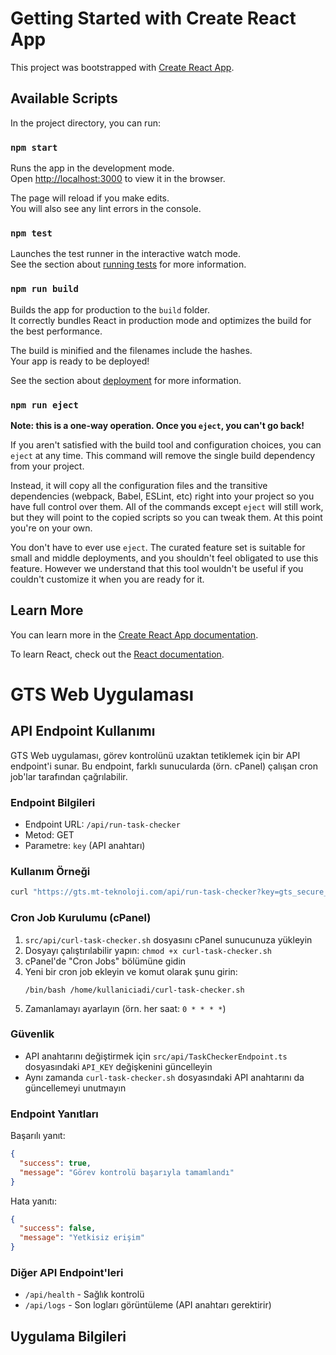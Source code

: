 # Getting Started with Create React App

This project was bootstrapped with [Create React App](https://github.com/facebook/create-react-app).

## Available Scripts

In the project directory, you can run:

### `npm start`

Runs the app in the development mode.\
Open [http://localhost:3000](http://localhost:3000) to view it in the browser.

The page will reload if you make edits.\
You will also see any lint errors in the console.

### `npm test`

Launches the test runner in the interactive watch mode.\
See the section about [running tests](https://facebook.github.io/create-react-app/docs/running-tests) for more information.

### `npm run build`

Builds the app for production to the `build` folder.\
It correctly bundles React in production mode and optimizes the build for the best performance.

The build is minified and the filenames include the hashes.\
Your app is ready to be deployed!

See the section about [deployment](https://facebook.github.io/create-react-app/docs/deployment) for more information.

### `npm run eject`

**Note: this is a one-way operation. Once you `eject`, you can't go back!**

If you aren't satisfied with the build tool and configuration choices, you can `eject` at any time. This command will remove the single build dependency from your project.

Instead, it will copy all the configuration files and the transitive dependencies (webpack, Babel, ESLint, etc) right into your project so you have full control over them. All of the commands except `eject` will still work, but they will point to the copied scripts so you can tweak them. At this point you're on your own.

You don't have to ever use `eject`. The curated feature set is suitable for small and middle deployments, and you shouldn't feel obligated to use this feature. However we understand that this tool wouldn't be useful if you couldn't customize it when you are ready for it.

## Learn More

You can learn more in the [Create React App documentation](https://facebook.github.io/create-react-app/docs/getting-started).

To learn React, check out the [React documentation](https://reactjs.org/).

# GTS Web Uygulaması

## API Endpoint Kullanımı

GTS Web uygulaması, görev kontrolünü uzaktan tetiklemek için bir API endpoint'i sunar. Bu endpoint, farklı sunucularda (örn. cPanel) çalışan cron job'lar tarafından çağrılabilir.

### Endpoint Bilgileri

- Endpoint URL: `/api/run-task-checker`
- Metod: GET
- Parametre: `key` (API anahtarı)

### Kullanım Örneği

```bash
curl "https://gts.mt-teknoloji.com/api/run-task-checker?key=gts_secure_task_key_2023"
```

### Cron Job Kurulumu (cPanel)

1. `src/api/curl-task-checker.sh` dosyasını cPanel sunucunuza yükleyin
2. Dosyayı çalıştırılabilir yapın: `chmod +x curl-task-checker.sh`
3. cPanel'de "Cron Jobs" bölümüne gidin
4. Yeni bir cron job ekleyin ve komut olarak şunu girin:
   ```
   /bin/bash /home/kullaniciadi/curl-task-checker.sh
   ```
5. Zamanlamayı ayarlayın (örn. her saat: `0 * * * *`)

### Güvenlik

- API anahtarını değiştirmek için `src/api/TaskCheckerEndpoint.ts` dosyasındaki `API_KEY` değişkenini güncelleyin
- Aynı zamanda `curl-task-checker.sh` dosyasındaki API anahtarını da güncellemeyi unutmayın

### Endpoint Yanıtları

Başarılı yanıt:
```json
{
  "success": true,
  "message": "Görev kontrolü başarıyla tamamlandı"
}
```

Hata yanıtı:
```json
{
  "success": false,
  "message": "Yetkisiz erişim"
}
```

### Diğer API Endpoint'leri

- `/api/health` - Sağlık kontrolü
- `/api/logs` - Son logları görüntüleme (API anahtarı gerektirir)

## Uygulama Bilgileri
